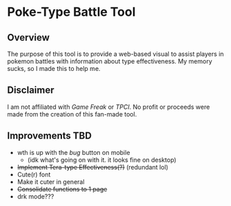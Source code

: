 # Poke-Type Battle Tool

## Overview
The purpose of this tool is to provide a web-based visual to assist players in pokemon battles with information about type effectiveness. 
My memory sucks, so I made this to help me.

## Disclaimer
I am not affiliated with *Game Freak* or *TPCI*.
No profit or proceeds were made from the creation of this fan-made tool.

## Improvements TBD
* wth is up with the *bug* button on mobile
  * (idk what's going on with it. it looks fine on desktop)
* ~~Implement Tera-type Effectiveness(?)~~ (redundant lol)
* Cute(r) font
* Make it cuter in general
* ~~Consolidate functions to 1 page~~
* drk mode???
